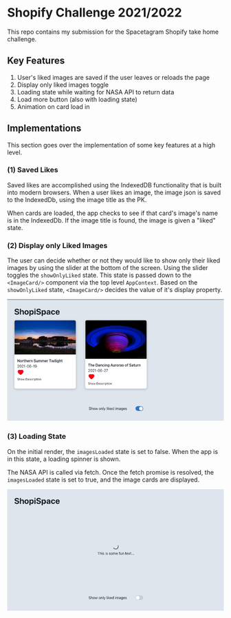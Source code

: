 # Shopify Challenge 2021/2022

This repo contains my submission for the Spacetagram Shopify take home challenge. 

## Key Features

1. User's liked images are saved if the user leaves or reloads the page
2. Display only liked images toggle
3. Loading state while waiting for NASA API to return data
4. Load more button (also with loading state)
5. Animation on card load in

## Implementations

This section goes over the implementation of some key features at a high level.

### (1) Saved Likes

Saved likes are accomplished using the IndexedDB functionality that is built into modern browsers. When a user likes an image, the image json is saved to the IndexedDb, using the image title as the PK.

When cards are loaded, the app checks to see if that card's image's name is in the IndexedDb. If the image title is found, the image is given a "liked" state.

### (2) Display only Liked Images

The user can decide whether or not they would like to show only their liked images by using the slider at the bottom of the screen. Using the slider toggles the ```showOnlyLiked``` state. This state is passed down to the ```<ImageCard/>``` component via the top level ```AppContext```. Based on the ```showOnlyLiked``` state, ```<ImageCard/>``` decides the value of it's display property. 

![](readmeImgs/showOnlyLiked.png)

### (3) Loading State 

On the initial render, the ```imagesLoaded``` state is set to false. When the app is in this state, a loading spinner is shown. 

The NASA API is called via fetch. Once the fetch promise is resolved, the ```imagesLoaded``` state is set to true, and the image cards are displayed. 

![](readmeImgs/loadingState.png)